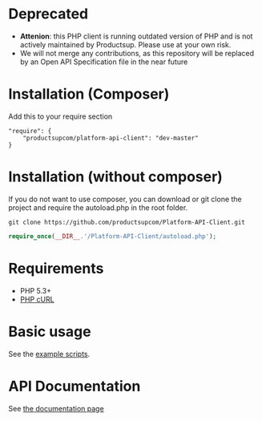 # Deprecated

- **Attenion**: this PHP client is running outdated version of PHP and is not actively maintained by Productsup. Please use at your own risk.
- We will not merge any contributions, as this repository will be replaced by an Open API Specification file in the near future

# Installation (Composer)

Add this to your require section

```
"require": {
    "productsupcom/platform-api-client": "dev-master"
}
```

# Installation (without composer)

If you do not want to use composer, you can download or git clone the project and require the autoload.php in the root folder.
```
git clone https://github.com/productsupcom/Platform-API-Client.git
```

```php
require_once(__DIR__.'/Platform-API-Client/autoload.php');
```

# Requirements
 * PHP 5.3+
 * [PHP cURL](http://php.net/manual/en/curl.installation.php)
 
# Basic usage
See the [example scripts](https://github.com/productsupcom/Platform-API-Client/tree/master/examples/Service).

# API Documentation

See [the documentation page](http://api-docs.productsup.io/)


